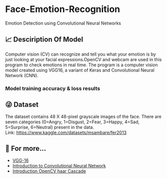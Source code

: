 # Face-Emotion-Recognition
Emotion Detection using Convolutional Neural Networks

## :chart_with_upwards_trend: Desciription Of Model
Computer vision (CV) can recognize and tell you what your emotion is by just looking at your facial expressions.OpenCV and webcam are used in this program to check emotions in real time. The program is a computer vision model created using VGG16, a variant of Keras and Convolutional Neural Network (CNN).

### Model training accuracy & loss results


## :stuck_out_tongue_winking_eye: Dataset
The dataset contains 48 X 48-pixel grayscale images of the face. There are seven categories (0=Angry, 1=Disgust, 2=Fear, 3=Happy, 4=Sad, 5=Surprise, 6=Neutral) present in the data.
</br> Link:
https://www.kaggle.com/datasets/msambare/fer2013

## :monocle_face: For more...
- [VGG-16](https://www.geeksforgeeks.org/vgg-16-cnn-model/)
- [Introduction to Convolutional Neural Network](https://pythongeeks.org/convolutional-neural-network/)
- [Introduction OpenCV haar Cascade](https://www.educba.com/opencv-haar-cascade/)


<img src="" />
